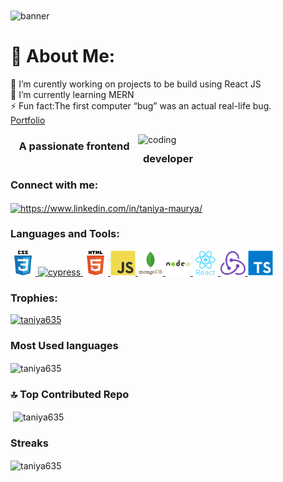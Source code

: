 <img align="center" alt="banner" width="1000" src="https://i.ibb.co/xDP8wPW/White-Minimalist-Profile-Linked-In-Banner.png"/>

# 💫 About Me:
🤝 I’m curently working on projects to be build using React JS<br>🌱 I’m currently learning MERN<br>⚡ Fun fact:The first computer “bug” was an actual real-life bug.
<br>
<a href="https://taniya635.github.io/">Portfolio</a>
<!-- Portfolio https://taniya635.github.io -->

<img align="right" alt="coding" width="300" src="https://camo.githubusercontent.com/691cdc5f9c4dc0e88650b97d480af9237d9422963bd1184f95e00087d3aa8bbd/68747470733a2f2f692e696d6775722e636f6d2f72486c456444712e676966"/>



<h3 align="center">A passionate frontend developer</h3>

<h3 align="left">Connect with me:</h3>
<p align="left">
<a href="https://linkedin.com/in/https://www.linkedin.com/in/taniya-maurya/" target="blank"><img align="center" src="https://raw.githubusercontent.com/rahuldkjain/github-profile-readme-generator/master/src/images/icons/Social/linked-in-alt.svg" alt="https://www.linkedin.com/in/taniya-maurya/" height="30" width="40" /></a>

</p>

<h3 align="left">Languages and Tools:</h3>
<p align="left"> <a href="https://www.w3schools.com/css/" target="_blank" rel="noreferrer"> <img src="https://raw.githubusercontent.com/devicons/devicon/master/icons/css3/css3-original-wordmark.svg" alt="css3" width="40" height="40"/> </a> <a href="https://www.cypress.io" target="_blank" rel="noreferrer"> <img src="https://raw.githubusercontent.com/simple-icons/simple-icons/6e46ec1fc23b60c8fd0d2f2ff46db82e16dbd75f/icons/cypress.svg" alt="cypress" width="40" height="40"/> </a> <a href="https://www.w3.org/html/" target="_blank" rel="noreferrer"> <img src="https://raw.githubusercontent.com/devicons/devicon/master/icons/html5/html5-original-wordmark.svg" alt="html5" width="40" height="40"/> </a> <a href="https://developer.mozilla.org/en-US/docs/Web/JavaScript" target="_blank" rel="noreferrer"> <img src="https://raw.githubusercontent.com/devicons/devicon/master/icons/javascript/javascript-original.svg" alt="javascript" width="40" height="40"/> </a> <a href="https://www.mongodb.com/" target="_blank" rel="noreferrer"> <img src="https://raw.githubusercontent.com/devicons/devicon/master/icons/mongodb/mongodb-original-wordmark.svg" alt="mongodb" width="40" height="40"/> </a> <a href="https://nodejs.org" target="_blank" rel="noreferrer"> <img src="https://raw.githubusercontent.com/devicons/devicon/master/icons/nodejs/nodejs-original-wordmark.svg" alt="nodejs" width="40" height="40"/> </a> <a href="https://reactjs.org/" target="_blank" rel="noreferrer"> <img src="https://raw.githubusercontent.com/devicons/devicon/master/icons/react/react-original-wordmark.svg" alt="react" width="40" height="40"/> </a> <a href="https://redux.js.org" target="_blank" rel="noreferrer"> <img src="https://raw.githubusercontent.com/devicons/devicon/master/icons/redux/redux-original.svg" alt="redux" width="40" height="40"/> </a> <a href="https://www.typescriptlang.org/" target="_blank" rel="noreferrer"> <img src="https://raw.githubusercontent.com/devicons/devicon/master/icons/typescript/typescript-original.svg" alt="typescript" width="40" height="40"/> </a> </p>


<h3>Trophies:</h3>
<p align="left"> <a href="https://github.com/ryo-ma/github-profile-trophy"><img src="https://github-profile-trophy.vercel.app/?username=taniya635" alt="taniya635" /></a> </p>



<h3>Most Used languages</h3>
<p><img align="center" src="https://github-readme-stats.vercel.app/api/top-langs?username=taniya635&show_icons=true&locale=en&layout=compact" alt="taniya635" /></p>



### 🔝 Top Contributed Repo
<!-- ![](https://github-contributor-stats.vercel.app/api?username=Taniya635&limit=5&theme=tokyonight&combine_all_yearly_contributions=true)

---
[![](https://visitcount.itsvg.in/api?id=Taniya635&icon=9&color=11)](https://visitcount.itsvg.in) -->

<p>&nbsp;<img align="center" src="https://github-readme-stats.vercel.app/api?username=taniya635&show_icons=true&locale=en" alt="taniya635" /></p>

<h3>Streaks</h3>
<p><img align="center" src="https://github-readme-streak-stats.herokuapp.com/?user=taniya635&" alt="taniya635" /></p>



<!-- Proudly created with GPRM ( https://gprm.itsvg.in ) -->
